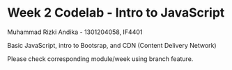 # Week 2 Codelab - Intro to JavaScript
Muhammad Rizki Andika - 1301204058, IF4401

Basic JavaScript, intro to Bootsrap, and CDN (Content Delivery Network)

Please check corresponding module/week using branch feature.
